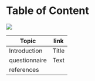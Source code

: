 # Table of Content 

![](https://contenthub-static.grammarly.com/blog/wp-content/uploads/2018/05/how-to-write-an-introduction.jpg)

| Topic                                       | link        |
| ------------------------------------------- | ----------- |
|Introduction                                 | Title       |
| questionnaire                               | Text        |
|references                                   |             |  

